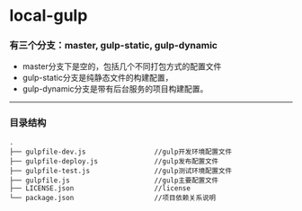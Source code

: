 # local-gulp
### 有三个分支：master, gulp-static, gulp-dynamic
- master分支下是空的，包括几个不同打包方式的配置文件
- gulp-static分支是纯静态文件的构建配置，
- gulp-dynamic分支是带有后台服务的项目构建配置。


***
### 目录结构
```
.
├── gulpfile-dev.js                 //gulp开发环境配置文件
├── gulpfile-deploy.js              //gulp发布配置文件
├── gulpfile-test.js                //gulp测试环境配置文件
├── gulpfile.js                     //gulp主要配置文件
├── LICENSE.json                    //license
└── package.json                    //项目依赖关系说明    

```
